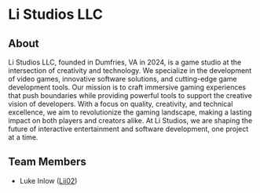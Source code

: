 # Li Studios LLC
## About
Li Studios LLC, founded in Dumfries, VA in 2024, is a game studio at the intersection of creativity and technology. We specialize in the development of video games, innovative software solutions, and cutting-edge game development tools. Our mission is to craft immersive gaming experiences that push boundaries while providing powerful tools to support the creative vision of developers. With a focus on quality, creativity, and technical excellence, we aim to revolutionize the gaming landscape, making a lasting impact on both players and creators alike. At Li Studios, we are shaping the future of interactive entertainment and software development, one project at a time.
## Team Members
- Luke Inlow ([Lii02](https://github.com/Lii02))